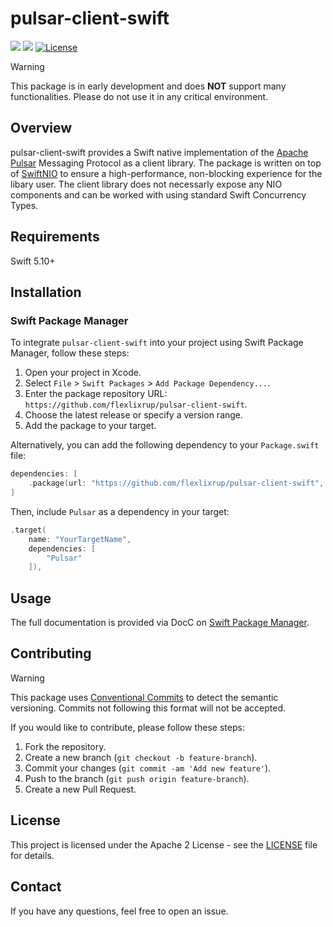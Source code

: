 # pulsar-client-swift

[![](https://img.shields.io/endpoint?url=https%3A%2F%2Fswiftpackageindex.com%2Fapi%2Fpackages%2Fflexlixrup%2Fpulsar-client-swift%2Fbadge%3Ftype%3Dswift-versions)](https://swiftpackageindex.com/flexlixrup/pulsar-client-swift)
[![](https://img.shields.io/endpoint?url=https%3A%2F%2Fswiftpackageindex.com%2Fapi%2Fpackages%2Fflexlixrup%2Fpulsar-client-swift%2Fbadge%3Ftype%3Dplatforms)](https://swiftpackageindex.com/flexlixrup/pulsar-client-swif)
[![License](https://img.shields.io/badge/License-Apache-gree.svg)](LICENSE)

> [!WARNING]
> This package is in early development and does **NOT** support many functionalities. Please do not use it in any critical environment.

## Overview

pulsar-client-swift provides a Swift native implementation of the [Apache Pulsar](https://pulsar.apache.org) Messaging Protocol as a client library. The package is written on top of [SwiftNIO](https://github.com/apple/swift-nio) to ensure a high-performance, non-blocking experience for the libary user. The client library does not necessarly expose any NIO components and can be worked with using standard Swift Concurrency Types.

## Requirements

Swift 5.10+

## Installation

### Swift Package Manager

To integrate `pulsar-client-swift` into your project using Swift Package Manager, follow these steps:

1. Open your project in Xcode.
2. Select `File` > `Swift Packages` > `Add Package Dependency...`.
3. Enter the package repository URL: `https://github.com/flexlixrup/pulsar-client-swift`.
4. Choose the latest release or specify a version range.
5. Add the package to your target.

Alternatively, you can add the following dependency to your `Package.swift` file:

```swift
dependencies: [
	.package(url: "https://github.com/flexlixrup/pulsar-client-swift", from: "0.0.1")
]
```

Then, include `Pulsar` as a dependency in your target:

```swift
.target(
	name: "YourTargetName",
	dependencies: [
		"Pulsar"
	]),
```

## Usage

The full documentation is provided via DocC on [Swift Package Manager](https://swiftpackageindex.com/flexlixrup/pulsar-client-swift).

## Contributing

> [!WARNING]
> This package uses [Conventional Commits](https://www.conventionalcommits.org/en/v1.0.0/) to detect the semantic versioning. Commits not following this format will not be accepted.

If you would like to contribute, please follow these steps:

1. Fork the repository.
2. Create a new branch (`git checkout -b feature-branch`).
3. Commit your changes (`git commit -am 'Add new feature'`).
4. Push to the branch (`git push origin feature-branch`).
5. Create a new Pull Request.

## License

This project is licensed under the Apache 2 License - see the [LICENSE](LICENSE) file for details.

## Contact

If you have any questions, feel free to open an issue.
